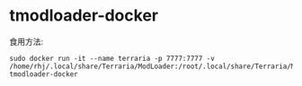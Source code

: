 # tmodloader-docker

食用方法:
```
sudo docker run -it --name terraria -p 7777:7777 -v /home/rhj/.local/share/Terraria/ModLoader:/root/.local/share/Terraria/ModLoader tmodloader-docker
```
